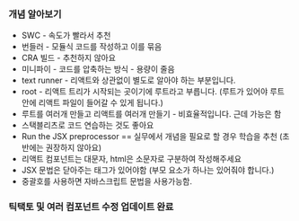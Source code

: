 ### 개념 알아보기

- SWC - 속도가 빨라서 추천
- 번들러 - 모듈식 코드를 작성하고 이를 묶음
- CRA 빌드 - 추천하지 않아요
- 미니파이 - 코드를 압축하는 방식 - 용량이 줄음
- text runner - 리액트와 상관없이 별도로 알아야 하는 부분입니다.
- root - 리액트 트리가 시작되는 곳이기에 루트라고 부릅니다. (루트가 있어야 루트안에 리액트 파일이 들어갈 수 있게 됩니다.)
- 루트를 여러개 만들고 리액트를 여러개 만들기 - 비효율적입니다. 근데 가능은 함
- 스택블리츠로 코드 연습하는 것도 좋아요
- Run the JSX preprocessor == 실무에서 개념을 필요로 할 경우 학습을 추천 (초반에는 권장하지 않아요)
- 리액트 컴포넌트는 대문자, html은 소문자로 구분하여 작성해주세요
- JSX 문법은 닫아주는 태그가 있어야함 (부모 요소가 하나는 있어줘야 합니다.)
- 중괄호를 사용하면 자바스크립트 문법을 사용가능함.

### 틱택토 및 여러 컴포넌트 수정 업데이트 완료
